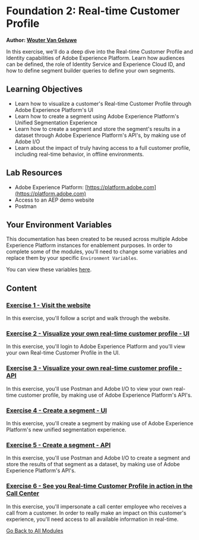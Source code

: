 # Foundation 2: Real-time Customer Profile

**Author: [Wouter Van Geluwe](https://www.linkedin.com/in/woutervangeluwe/)**

In this exercise, we'll do a deep dive into the Real-time Customer Profile and Identity capabilities of Adobe Experience Platform. Learn how audiences can be defined, the role of Identity Service and Experience Cloud ID, and how to define segment builder queries to define your own segments.

## Learning Objectives

- Learn how to visualize a customer's Real-time Customer Profile through Adobe Experience Platform's UI
- Learn how to create a segment using Adobe Experience Platform's Unified Segmentation Experience
- Learn how to create a segment and store the segment's results in a dataset through Adobe Experience Platform's API's, by making use of Adobe I/O
- Learn about the impact of truly having access to a full customer profile, including real-time behavior, in offline environments.

## Lab Resources

- Adobe Experience Platform: [https://platform.adobe.com](https://platform.adobe.com)
- Access to an AEP demo website
- Postman

## Your Environment Variables

This documentation has been created to be reused across multiple Adobe Experience Platform instances for enablement purposes.
In order to complete some of the modules, you'll need to change some variables and replace them by your specific ``Environment Variables``.

You can view these variables [here](../../environment.md).

## Content

### [Exercise 1 - Visit the website](./ex1.md)

In this exercise, you'll follow a script and walk through the website.

### [Exercise 2 - Visualize your own real-time customer profile - UI](./ex2.md)

In this exercise, you'll login to Adobe Experience Platform and you'll view your own Real-time Customer Profile in the UI.

### [Exercise 3 - Visualize your own real-time customer profile - API](./ex3.md)

In this exercise, you'll use Postman and Adobe I/O to view your own real-time customer profile, by making use of Adobe Experience Platform's API's.

### [Exercise 4 - Create a segment - UI](./ex4.md)

In this exercise, you'll create a segment by making use of Adobe Experience Platform's new unified segmentation experience.

### [Exercise 5 - Create a segment - API](./ex5.md)

In this exercise, you'll use Postman and Adobe I/O to create a segment and store the results of that segment as a dataset, by making use of Adobe Experience Platform's API's.

### [Exercise 6 - See you Real-time Customer Profile in action in the Call Center](./ex6.md)

In this exercise, you'll impersonate a call center employee who receives a call from a customer. In order to really make an impact on this customer's experience, you'll need access to all available information in real-time.

[Go Back to All Modules](../../README.md)

